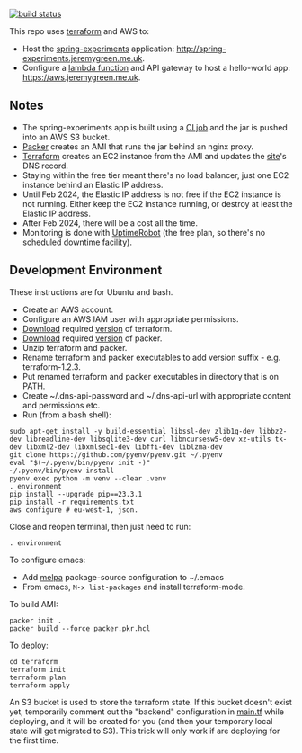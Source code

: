 [![build status](https://github.com/jg210/aws-experiments/actions/workflows/checks.yml/badge.svg)](https://github.com/jg210/aws-experiments/actions/workflows/checks.yml)

This repo uses [terraform](https://www.terraform.io/) and AWS to:

* Host the [spring-experiments](https://github.com/jg210/spring-experiments) application: http://spring-experiments.jeremygreen.me.uk.
* Configure a [lambda function](resources/lambda/lambda.js) and API gateway to host a hello-world app: https://aws.jeremygreen.me.uk.

## Notes

* The spring-experiments app is built using a [CI job](https://github.com/jg210/spring-experiments/actions/workflows/checks.yml) and the jar is pushed into an AWS S3 bucket.
* [Packer](https://packer.io/) creates an AMI that runs the jar behind an nginx proxy.
* [Terraform](terraform) creates an EC2 instance from the AMI and updates the [site](http://spring-experiments.jeremygreen.me.uk)'s DNS record.
* Staying within the free tier meant there's no load balancer, just one EC2 instance behind an Elastic IP address.
* Until Feb 2024, the Elastic IP address is not free if the EC2 instance is not running. Either keep the EC2 instance running, or destroy at least the Elastic IP address.
* After Feb 2024, there will be a cost all the time.
* Monitoring is done with [UptimeRobot](https://stats.uptimerobot.com/kD80YhnAzD) (the free plan, so there's no scheduled downtime facility).

## Development Environment

These instructions are for Ubuntu and bash.

* Create an AWS account.
* Configure an AWS IAM user with appropriate permissions.
* [Download](https://www.terraform.io/downloads.html) required [version](terraform/main.tf) of terraform.
* [Download](https://www.packer.io/downloads.html) required [version](bin/packer) of packer.
* Unzip terraform and packer.
* Rename terraform and packer executables to add version suffix - e.g. terraform-1.2.3.
* Put renamed terraform and packer executables in directory that is on PATH.
* Create ~/.dns-api-password and ~/.dns-api-url with appropriate content and permissions etc.
* Run (from a bash shell):

```
sudo apt-get install -y build-essential libssl-dev zlib1g-dev libbz2-dev libreadline-dev libsqlite3-dev curl libncursesw5-dev xz-utils tk-dev libxml2-dev libxmlsec1-dev libffi-dev liblzma-dev
git clone https://github.com/pyenv/pyenv.git ~/.pyenv
eval "$(~/.pyenv/bin/pyenv init -)"
~/.pyenv/bin/pyenv install
pyenv exec python -m venv --clear .venv
. environment
pip install --upgrade pip==23.3.1
pip install -r requirements.txt
aws configure # eu-west-1, json.
```

Close and reopen terminal, then just need to run:

```
. environment
```

To configure emacs:

* Add [melpa](https://www.emacswiki.org/emacs/MELPA) package-source configuration to ~/.emacs
* From emacs, `M-x list-packages` and install terraform-mode.

To build AMI:

```
packer init .
packer build --force packer.pkr.hcl
```

To deploy:

```
cd terraform
terraform init
terraform plan
terraform apply
```

An S3 bucket is used to store the terraform state. If this bucket doesn't exist yet, temporarily comment out the "backend" configuration in [main.tf](main.tf) while deploying, and it will be created for you (and then your temporary local state will get migrated to S3). This trick will only work if are deploying for the first time.